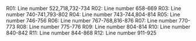 
R01: Line number 522,718,732-734
R02: Line number 658-669
R03: Line number 740-741,793-802
R04: Line number 743-744,804-814
R05: Line number 746-756
R06: Line number 767-768,816-876
R07: Line number 770-773
R08: Line number 775-776
R09: Line number 804-814
R10: Line number 840-842
R11: Line number 844-868
R12: Line number 911-925